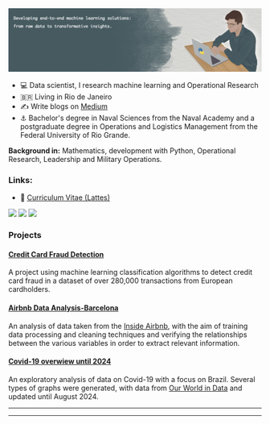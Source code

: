   <img src="image.PNG" >
</p>


- :computer: Data scientist, I research machine learning and Operational Research
- :brazil: Living in Rio de Janeiro
- :writing_hand: Write blogs on [Medium](https://medium.com/@gabrielcapela)
- :anchor: Bachelor's degree in Naval Sciences from the Naval Academy and a postgraduate degree in Operations and Logistics Management from the Federal University of Rio Grande.

**Background in:** Mathematics, development with Python, Operational Research, Leadership and Military Operations.


### Links:

* :page_facing_up: [Curriculum Vitae (Lattes)](http://lattes.cnpq.br/9498483432817080)

[<img src="https://img.shields.io/badge/LinkedIn-0077B5?style=for-the-badge&logo=linkedin&logoColor=white"/>](https://www.linkedin.com/in/gabrielcapela)
[<img src="https://img.shields.io/badge/Medium-12100E?style=for-the-badge&logo=medium&logoColor=white" />](https://medium.com/@gabrielcapela)
[<img src="https://img.shields.io/badge/Kaggle-20BEFF?style=for-the-badge&logo=Kaggle&logoColor=white" />](https://www.kaggle.com/gabrielcapela/)


### Projects

#### [Credit Card Fraud Detection](https://github.com/gabrielcapela/Credit-Card-Fraud-Detection-.git)
A project using machine learning classification algorithms to detect credit card fraud in a dataset of over 280,000 transactions from European cardholders.

#### [Airbnb Data Analysis-Barcelona](https://github.com/gabrielcapela/Airbnb_Barcelona.git)
An analysis of data taken from the [Inside Airbnb](http://insideairbnb.com/get-the-data.html), with the aim of training data processing and cleaning techniques and verifying the relationships between the various variables in order to extract relevant information.

#### [ Covid-19 overwiew until 2024](https://github.com/gabrielcapela/Panorama_Covid-19.git)  
An exploratory analysis of data on Covid-19 with a focus on Brazil. Several types of graphs were generated, with data from [Our World in Data](https://ourworldindata.org) and updated until August 2024.

* **
---
